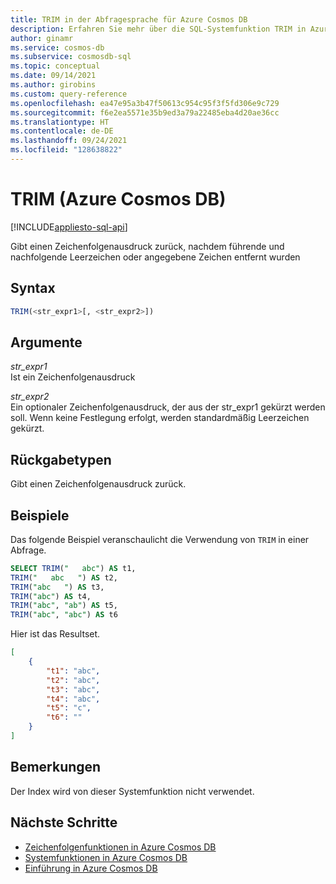 ```yaml
---
title: TRIM in der Abfragesprache für Azure Cosmos DB
description: Erfahren Sie mehr über die SQL-Systemfunktion TRIM in Azure Cosmos DB.
author: ginamr
ms.service: cosmos-db
ms.subservice: cosmosdb-sql
ms.topic: conceptual
ms.date: 09/14/2021
ms.author: girobins
ms.custom: query-reference
ms.openlocfilehash: ea47e95a3b47f50613c954c95f3f5fd306e9c729
ms.sourcegitcommit: f6e2ea5571e35b9ed3a79a22485eba4d20ae36cc
ms.translationtype: HT
ms.contentlocale: de-DE
ms.lasthandoff: 09/24/2021
ms.locfileid: "128638822"
---
```

# <a name="trim-azure-cosmos-db"></a>TRIM (Azure Cosmos DB)
[!INCLUDE[appliesto-sql-api](../includes/appliesto-sql-api.md)]

Gibt einen Zeichenfolgenausdruck zurück, nachdem führende und nachfolgende Leerzeichen oder angegebene Zeichen entfernt wurden  
  
## <a name="syntax"></a>Syntax
  
```sql
TRIM(<str_expr1>[, <str_expr2>])  
```  
  
## <a name="arguments"></a>Argumente
  
*str_expr1*  
   Ist ein Zeichenfolgenausdruck

*str_expr2*  
   Ein optionaler Zeichenfolgenausdruck, der aus der str_expr1 gekürzt werden soll. Wenn keine Festlegung erfolgt, werden standardmäßig Leerzeichen gekürzt.

## <a name="return-types"></a>Rückgabetypen
  
  Gibt einen Zeichenfolgenausdruck zurück.  
  
## <a name="examples"></a>Beispiele
  
  Das folgende Beispiel veranschaulicht die Verwendung von `TRIM` in einer Abfrage.  
  
```sql
SELECT TRIM("   abc") AS t1, 
TRIM("   abc   ") AS t2, 
TRIM("abc   ") AS t3, 
TRIM("abc") AS t4,
TRIM("abc", "ab") AS t5,
TRIM("abc", "abc") AS t6
```  
  
 Hier ist das Resultset.  
  
```json
[
    {
        "t1": "abc",
        "t2": "abc",
        "t3": "abc",
        "t4": "abc",
        "t5": "c",
        "t6": ""
    }
]
``` 

## <a name="remarks"></a>Bemerkungen

Der Index wird von dieser Systemfunktion nicht verwendet.

## <a name="next-steps"></a>Nächste Schritte

- [Zeichenfolgenfunktionen in Azure Cosmos DB](sql-query-string-functions.md)
- [Systemfunktionen in Azure Cosmos DB](sql-query-system-functions.md)
- [Einführung in Azure Cosmos DB](../introduction.md)
